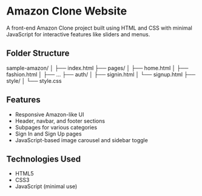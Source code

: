 # Amazon Clone Website

A front-end Amazon Clone project built using HTML and CSS with minimal JavaScript for interactive features like sliders and menus.

## Folder Structure

sample-amazon/
│
├── index.html
├── pages/
│   ├── home.html
│   ├── fashion.html
│   ├── ...
├── auth/
│   ├── signin.html
│   └── signup.html
├── style/
│   └── style.css

## Features

- Responsive Amazon-like UI
- Header, navbar, and footer sections
- Subpages for various categories
- Sign In and Sign Up pages
- JavaScript-based image carousel and sidebar toggle

## Technologies Used

- HTML5
- CSS3
- JavaScript (minimal use)
